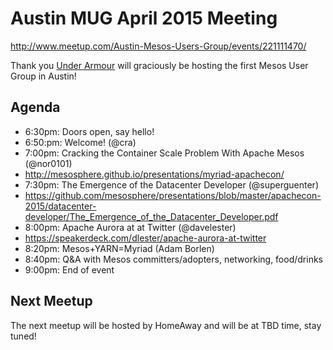 # Austin MUG April 2015 Meeting

http://www.meetup.com/Austin-Mesos-Users-Group/events/221111470/

Thank you [Under Armour](https://www.underarmour.com) will graciously be hosting the first Mesos User Group in Austin!

## Agenda

* 6:30pm: Doors open, say hello!
* 6:50:pm: Welcome! (@cra)
* 7:00pm: Cracking the Container Scale Problem With Apache Mesos (@nor0101)
 * http://mesosphere.github.io/presentations/myriad-apachecon/
* 7:30pm: The Emergence of the Datacenter Developer (@superguenter)
 * https://github.com/mesosphere/presentations/blob/master/apachecon-2015/datacenter-developer/The_Emergence_of_the_Datacenter_Developer.pdf
* 8:00pm: Apache Aurora at at Twitter (@davelester)
 * https://speakerdeck.com/dlester/apache-aurora-at-twitter
* 8:20pm: Mesos+YARN=Myriad (Adam Borlen)
* 8:40pm: Q&A with Mesos committers/adopters, networking, food/drinks
* 9:00pm: End of event

## Next Meetup

The next meetup will be hosted by HomeAway and will be at TBD time, stay tuned!
